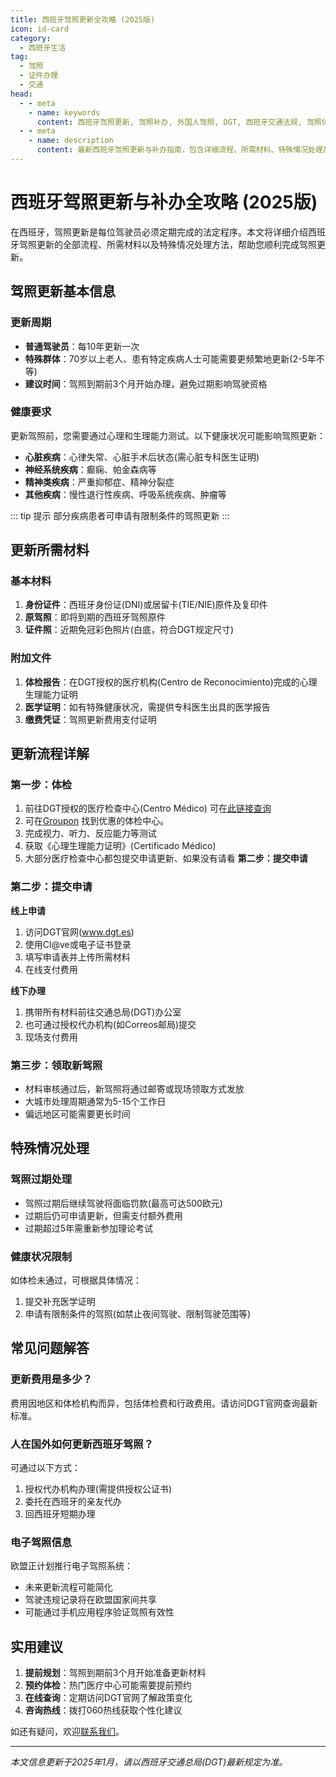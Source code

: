 ```yaml
---
title: 西班牙驾照更新全攻略 (2025版)
icon: id-card
category:
  - 西班牙生活
tag:
  - 驾照
  - 证件办理
  - 交通
head:
  - - meta
    - name: keywords
      content: 西班牙驾照更新, 驾照补办, 外国人驾照, DGT, 西班牙交通法规, 驾照体检, 居留证持有者驾照
  - - meta
    - name: description
      content: 最新西班牙驾照更新与补办指南，包含详细流程、所需材料、特殊情况处理及常见问题解答。适用于2025年最新规定，助您顺利完成驾照更新。
---
```


# 西班牙驾照更新与补办全攻略 (2025版)

在西班牙，驾照更新是每位驾驶员必须定期完成的法定程序。本文将详细介绍西班牙驾照更新的全部流程、所需材料以及特殊情况处理方法，帮助您顺利完成驾照更新。

## 驾照更新基本信息

### 更新周期
- **普通驾驶员**：每10年更新一次
- **特殊群体**：70岁以上老人、患有特定疾病人士可能需要更频繁地更新(2-5年不等)
- **建议时间**：驾照到期前3个月开始办理，避免过期影响驾驶资格

### 健康要求
更新驾照前，您需要通过心理和生理能力测试。以下健康状况可能影响驾照更新：

- **心脏疾病**：心律失常、心脏手术后状态(需心脏专科医生证明)
- **神经系统疾病**：癫痫、帕金森病等
- **精神类疾病**：严重抑郁症、精神分裂症
- **其他疾病**：慢性退行性疾病、呼吸系统疾病、肿瘤等

::: tip 提示
部分疾病患者可申请有限制条件的驾照更新
:::

## 更新所需材料

### 基本材料
1. **身份证件**：西班牙身份证(DNI)或居留卡(TIE/NIE)原件及复印件
2. **原驾照**：即将到期的西班牙驾照原件
3. **证件照**：近期免冠彩色照片(白底，符合DGT规定尺寸)

### 附加文件
1. **体检报告**：在DGT授权的医疗机构(Centro de Reconocimiento)完成的心理生理能力证明
2. **医学证明**：如有特殊健康状况，需提供专科医生出具的医学报告
3. **缴费凭证**：驾照更新费用支付证明

## 更新流程详解

### 第一步：体检
1. 前往DGT授权的医疗检查中心(Centro Médico) 可在[此链接查询](https://www.dgt.es/conoce-la-dgt/con-quien-trabajamos/centros-reconocimiento-conductores/)
2. 可在[Groupon](https://www.groupon.es/search?query=renovar+carnet+conducir) 找到优惠的体检中心。
3. 完成视力、听力、反应能力等测试
4. 获取《心理生理能力证明》(Certificado Médico)
5. 大部分医疗检查中心都包提交申请更新、如果没有请看 **第二步：提交申请**

### 第二步：提交申请
**线上申请**
1. 访问DGT官网(www.dgt.es)
2. 使用Cl@ve或电子证书登录
3. 填写申请表并上传所需材料
4. 在线支付费用

**线下办理**
1. 携带所有材料前往交通总局(DGT)办公室
2. 也可通过授权代办机构(如Correos邮局)提交
3. 现场支付费用

### 第三步：领取新驾照
- 材料审核通过后，新驾照将通过邮寄或现场领取方式发放
- 大城市处理周期通常为5-15个工作日
- 偏远地区可能需要更长时间

## 特殊情况处理

### 驾照过期处理
- 驾照过期后继续驾驶将面临罚款(最高可达500欧元)
- 过期后仍可申请更新，但需支付额外费用
- 过期超过5年需重新参加理论考试

### 健康状况限制
如体检未通过，可根据具体情况：
1. 提交补充医学证明
2. 申请有限制条件的驾照(如禁止夜间驾驶、限制驾驶范围等)

## 常见问题解答

### 更新费用是多少？
费用因地区和体检机构而异，包括体检费和行政费用。请访问DGT官网查询最新标准。

### 人在国外如何更新西班牙驾照？
可通过以下方式：
1. 授权代办机构办理(需提供授权公证书)
2. 委托在西班牙的亲友代办
3. 回西班牙短期办理

### 电子驾照信息
欧盟正计划推行电子驾照系统：
- 未来更新流程可能简化
- 驾驶违规记录将在欧盟国家间共享
- 可能通过手机应用程序验证驾照有效性

## 实用建议

1. **提前规划**：驾照到期前3个月开始准备更新材料
2. **预约体检**：热门医疗中心可能需要提前预约
3. **在线查询**：定期访问DGT官网了解政策变化
4. **咨询热线**：拨打060热线获取个性化建议

如还有疑问，欢迎[联系我们](/posts/intro.md)。

---

*本文信息更新于2025年1月，请以西班牙交通总局(DGT)最新规定为准。*
